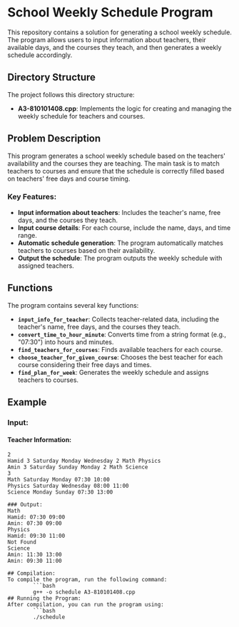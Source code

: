 # School Weekly Schedule Program

This repository contains a solution for generating a school weekly schedule. The program allows users to input information about teachers, their available days, and the courses they teach, and then generates a weekly schedule accordingly.

## Directory Structure

The project follows this directory structure:

- **A3-810101408.cpp**: Implements the logic for creating and managing the weekly schedule for teachers and courses.

## Problem Description

This program generates a school weekly schedule based on the teachers' availability and the courses they are teaching. The main task is to match teachers to courses and ensure that the schedule is correctly filled based on teachers' free days and course timing.

### Key Features:

- **Input information about teachers**: Includes the teacher's name, free days, and the courses they teach.
- **Input course details**: For each course, include the name, days, and time range.
- **Automatic schedule generation**: The program automatically matches teachers to courses based on their availability.
- **Output the schedule**: The program outputs the weekly schedule with assigned teachers.

## Functions

The program contains several key functions:

- **`input_info_for_teacher`**: Collects teacher-related data, including the teacher's name, free days, and the courses they teach.
- **`convert_time_to_hour_minute`**: Converts time from a string format (e.g., "07:30") into hours and minutes.
- **`find_teachers_for_courses`**: Finds available teachers for each course.
- **`choose_teacher_for_given_course`**: Chooses the best teacher for each course considering their free days and times.
- **`find_plan_for_week`**: Generates the weekly schedule and assigns teachers to courses.

## Example

### Input:

#### Teacher Information:

```plaintext
2
Hamid 3 Saturday Monday Wednesday 2 Math Physics
Amin 3 Saturday Sunday Monday 2 Math Science
3
Math Saturday Monday 07:30 10:00
Physics Saturday Wednesday 08:00 11:00
Science Monday Sunday 07:30 13:00

### Output:
Math
Hamid: 07:30 09:00
Amin: 07:30 09:00
Physics
Hamid: 09:30 11:00
Not Found
Science
Amin: 11:30 13:00
Amin: 09:30 11:00

## Compilation:
To compile the program, run the following command:
        ```bash
        g++ -o schedule A3-810101408.cpp
## Running the Program:
After compilation, you can run the program using:
        ```bash
        ./schedule
